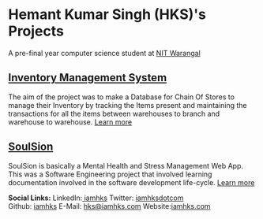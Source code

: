 # Hemant Kumar Singh (HKS)'s Projects
A pre-final year computer science student at [NIT Warangal](https://www.nitw.ac.in/)

## [Inventory Management System](https://iamhks.com/Inventory-Management-System)
The aim of the project was to make a Database for Chain Of Stores to manage their Inventory by tracking the Items present and maintaining the transactions for all the items between warehouses to branch and warehouse to warehouse. [Learn more](https://iamhks.com/Inventory-Management-System)

## [SoulSion](https://team-millennials.github.io/)
SoulSion is basically a Mental Health and Stress Management Web App. This was a Software Engineering project that involved learning documentation involved in the software development life-cycle. [Learn more](https://team-millennials.github.io/)

<b>Social Links:</b> 
        LinkedIn:<a href="https://www.linkedin.com/in/iamhks"> iamhks</a> Twitter: <a href="https://twitter.com/iamhksdotcom">iamhksdotcom</a>  
        Github: <a href="https://github.com/iamhks">iamhks</a>
        E-Mail: <a href="mailto:hks@iamhks.com">hks@iamhks.com</a>
        Website:<a href="https://iamhks.com">iamhks.com</a>
